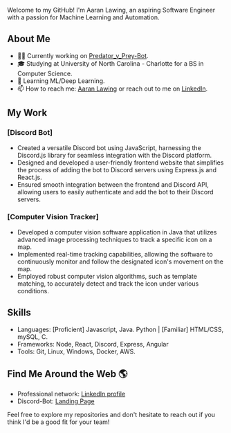 Welcome to my GitHub! I'm Aaran Lawing, an aspiring Software Engineer with a passion for Machine Learning and Automation.

## About Me

- 👨‍💻 Currently working on [Predator_v_Prey-Bot](https://github.com/aaranl/Predator_v_Prey_Simulation).
- 🎓 Studying at University of North Carolina - Charlotte for a BS in Computer Science.
- 🌱 Learning ML/Deep Learning.
- 📫 How to reach me: [Aaran Lawing](mailto:lawingaaran@gmail.com) or reach out to me on [LinkedIn](https://www.linkedin.com/in/aaran-lawing-5971a625a/).


## My Work

### [Discord Bot]
- Created a versatile Discord bot using JavaScript, harnessing the Discord.js library for seamless integration
with the Discord platform.
- Designed and developed a user-friendly frontend website that simplifies the process of adding the bot to
Discord servers using Express.js and React.js.
- Ensured smooth integration between the frontend and Discord API, allowing users to easily authenticate
and add the bot to their Discord servers.


### [Computer Vision Tracker]
- Developed a computer vision software application in Java that utilizes advanced image processing
techniques to track a specific icon on a map.
- Implemented real-time tracking capabilities, allowing the software to continuously monitor and follow
the designated icon's movement on the map.
- Employed robust computer vision algorithms, such as template matching, to accurately detect and track
the icon under various conditions.

## Skills
- Languages: [Proficient] Javascript, Java. Python | [Familiar] HTML/CSS, mySQL, C.
- Frameworks: Node, React, Discord, Express, Angular
- Tools: Git, Linux, Windows, Docker, AWS.

## Find Me Around the Web 🌎

- Professional network: [LinkedIn profile](https://www.linkedin.com/in/aaran-lawing-5971a625a/)
- Discord-Bot: [Landing Page](https://ezbake.xyz/)

Feel free to explore my repositories and don't hesitate to reach out if you think I'd be a good fit for your team!


